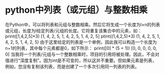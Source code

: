 # python中列表（或元组）与整数相乘
在Python中，可以将列表和元组与整数相乘。然后它将生成一个长度为l×n的列表或元组，长度为l给定列表/元组的长度。它将重复该集合中的元素，如：
print([1,4,2,5]*3)
[1, 4, 2, 5, 1, 4, 2, 5, 1, 4, 2, 5]
ptint((1,4,2,5)*3)
(1, 4, 2, 5, 1, 4, 2, 5, 1, 4, 2, 5)
由于这里给定的列表是一个单例，因此我可以构造一个长度为n+1的列表，其中每个元素都是0，如下所示：
print([0] * (5 + 1))
[0, 0, 0, 0, 0, 0]
当我将一个列表/元组与一个整数相乘时，项目的引用将被处理。因此，不会对值进行“深度复制”。因为int是不可变的，所以这并不重要。但如果元素是列表，例如，您没有复制该列表，而是创建了一个多次引用同一列表的列表。

